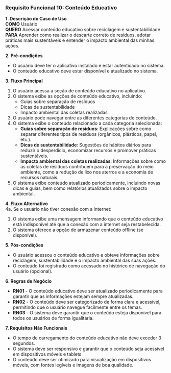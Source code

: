 ### Requisito Funcional 10: Conteúdo Educativo

**1. Descrição do Caso de Uso**  
**COMO** Usuário  
**QUERO** Acessar conteúdo educativo sobre reciclagem e sustentabilidade  
**PARA** Aprender como realizar o descarte correto de resíduos, adotar práticas mais sustentáveis e entender o impacto ambiental das minhas ações.

**2. Pré-condições**  
- O usuário deve ter o aplicativo instalado e estar autenticado no sistema.
- O conteúdo educativo deve estar disponível e atualizado no sistema.

**3. Fluxo Principal**  
1. O usuário acessa a seção de conteúdo educativo no aplicativo.
2. O sistema exibe as opções de conteúdo educativo, incluindo:
   - Guias sobre separação de resíduos
   - Dicas de sustentabilidade
   - Impacto ambiental das coletas realizadas
3. O usuário pode navegar entre as diferentes categorias de conteúdo.
4. O sistema exibe o conteúdo relacionado a cada categoria selecionada:
   - **Guias sobre separação de resíduos**: Explicações sobre como separar diferentes tipos de resíduos (orgânicos, plásticos, papel, etc.).
   - **Dicas de sustentabilidade**: Sugestões de hábitos diários para reduzir o desperdício, economizar recursos e promover práticas sustentáveis.
   - **Impacto ambiental das coletas realizadas**: Informações sobre como as coletas de resíduos contribuem para a preservação do meio ambiente, como a redução de lixo nos aterros e a economia de recursos naturais.
5. O sistema exibe conteúdo atualizado periodicamente, incluindo novas dicas e guias, bem como relatórios atualizados sobre o impacto ambiental.

**4. Fluxo Alternativo**  
4a. Se o usuário não tiver conexão com a internet:
   1. O sistema exibe uma mensagem informando que o conteúdo educativo está indisponível até que a conexão com a internet seja restabelecida.
   2. O sistema oferece a opção de armazenar conteúdo offline (se disponível).

**5. Pós-condições**  
- O usuário acessou o conteúdo educativo e obteve informações sobre reciclagem, sustentabilidade e o impacto ambiental das suas ações.
- O conteúdo foi registrado como acessado no histórico de navegação do usuário (opcional).

**6. Regras de Negócio**  
- **RN01** - O conteúdo educativo deve ser atualizado periodicamente para garantir que as informações estejam sempre atualizadas.
- **RN02** - O conteúdo deve ser categorizado de forma clara e acessível, permitindo que o usuário navegue facilmente entre os temas.
- **RN03** - O sistema deve garantir que o conteúdo esteja disponível para todos os usuários de forma igualitária.

**7. Requisitos Não Funcionais**  
- O tempo de carregamento do conteúdo educativo não deve exceder 3 segundos.
- O sistema deve ser responsivo e garantir que o conteúdo seja acessível em dispositivos móveis e tablets.
- O conteúdo deve ser otimizado para visualização em dispositivos móveis, com fontes legíveis e imagens de boa qualidade.

